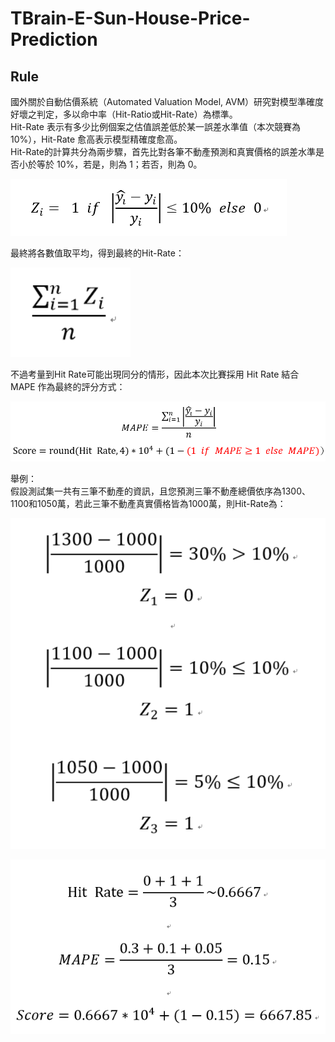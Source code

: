 # TBrain-E-Sun-House-Price-Prediction

## Rule

國外關於自動估價系統（Automated Valuation Model, AVM）研究對模型準確度好壞之判定，多以命中率（Hit-Ratio或Hit-Rate）為標準。  
Hit-Rate 表示有多少比例個案之估值誤差低於某一誤差水準值（本次競賽為10%），Hit-Rate 愈高表示模型精確度愈高。  
Hit-Rate的計算共分為兩步驟，首先比對各筆不動產預測和真實價格的誤差水準是否小於等於 10%，若是，則為 1；若否，則為 0。  

![cmp6_eval1](./img/cmp6_eval1.png)

最終將各數值取平均，得到最終的Hit-Rate：  

![cmp6_eval2](./img/cmp6_eval2.png)

不過考量到Hit Rate可能出現同分的情形，因此本次比賽採用 Hit Rate 結合 MAPE 作為最終的評分方式：  

![cmp6_eval3](./img/cmp6_eval3_v2.png)

舉例：  
假設測試集一共有三筆不動產的資訊，且您預測三筆不動產總價依序為1300、1100和1050萬，若此三筆不動產真實價格皆為1000萬，則Hit-Rate為：  

![cmp6_eval4](./img/cmp6_eval4.png)

![cmp6_eval5](./img/cmp6_eval5.png)
